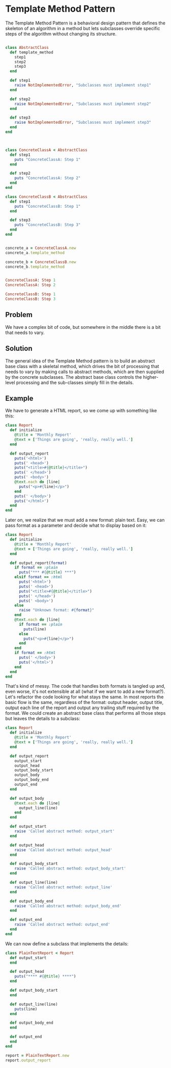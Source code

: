 # Template Method Pattern

The Template Method Pattern is a behavioral design pattern that defines the skeleton of an algorithm in a method but lets subclasses override specific steps of the algorithm without changing its structure.

```ruby

class AbstractClass
  def template_method
    step1
    step2
    step3
  end

  def step1
    raise NotImplementedError, "Subclasses must implement step1"
  end

  def step2
    raise NotImplementedError, "Subclasses must implement step2"
  end

  def step3
    raise NotImplementedError, "Subclasses must implement step3"
  end
end



class ConcreteClassA < AbstractClass
  def step1
    puts "ConcreteClassA: Step 1"
  end

  def step2
    puts "ConcreteClassA: Step 2"
  end
end

class ConcreteClassB < AbstractClass
  def step1
    puts "ConcreteClassB: Step 1"
  end

  def step3
    puts "ConcreteClassB: Step 3"
  end
end


concrete_a = ConcreteClassA.new
concrete_a.template_method

concrete_b = ConcreteClassB.new
concrete_b.template_method


ConcreteClassA: Step 1
ConcreteClassA: Step 2

ConcreteClassB: Step 1
ConcreteClassB: Step 3

```

## Problem
We have a complex bit of code, but somewhere in the middle there is a bit that needs to vary.

## Solution
The general idea of the Template Method pattern is to build an abstract base class with a skeletal method, which drives the bit of processing that needs to vary by making calls to abstract methods, which are then supplied by the concrete subclasses. The abstract base class controls the higher-level processing and the sub-classes simply fill in the details.

## Example

We have to generate a HTML report, so we come up with something like this:

```ruby
class Report
  def initialize
    @title = 'Monthly Report'
    @text = ['Things are going', 'really, really well.']
  end

  def output_report
    puts('<html>')
    puts(' <head>')
    puts("<title>#{@title}</title>")
    puts(' </head>')
    puts(' <body>')
    @text.each do |line|
      puts("<p>#{line}</p>")
    end
    puts(' </body>')
    puts('</html>')
  end
end
```

Later on, we realize that we must add a new format: plain text. Easy, we can pass format as a parameter and decide what to display based on it:

```ruby
class Report
  def initialize
    @title = 'Monthly Report'
    @text = ['Things are going', 'really, really well.']
  end

  def output_report(format)
    if format == :plain
      puts("*** #{@title} ***")
    elsif format == :html
      puts('<html>')
      puts(' <head>')
      puts("<title>#{@title}</title>")
      puts(' </head>')
      puts(' <body>')
    else
      raise "Unknown format: #{format}"
    end
    @text.each do |line|
      if format == :plain
        puts(line)
      else
        puts("<p>#{line}</p>")
      end
    end
    if format == :html
      puts(' </body>')
      puts('</html>')
    end
  end
end
```

That's kind of messy. The code that handles both formats is tangled up and, even worse, it's not extensible at all (what if we want to add a new format?). Let's refactor the code looking for what stays the same. In most reports the basic flow is the same, regardless of the format: output header, output title, output each line of the report and output any trailing stuff required by the format. We could create an abstract base class that performs all those steps but leaves the details to a subclass:

```ruby
class Report
  def initialize
    @title = 'Monthly Report'
    @text = ['Things are going', 'really, really well.']
  end

  def output_report
    output_start
    output_head
    output_body_start
    output_body
    output_body_end
    output_end
  end

  def output_body
    @text.each do |line|
      output_line(line)
    end
  end

  def output_start
    raise 'Called abstract method: output_start'
  end

  def output_head
    raise 'Called abstract method: output_head'
  end

  def output_body_start
    raise 'Called abstract method: output_body_start'
  end

  def output_line(line)
    raise 'Called abstract method: output_line'
  end

  def output_body_end
    raise 'Called abstract method: output_body_end'
  end

  def output_end
    raise 'Called abstract method: output_end'
  end
end
```

We can now define a subclass that implements the details:

```ruby
class PlainTextReport < Report
  def output_start
  end

  def output_head
    puts("**** #{@title} ****")
  end

  def output_body_start
  end

  def output_line(line)
    puts(line)
  end

  def output_body_end
  end

  def output_end
  end
end
```

```ruby
report = PlainTextReport.new
report.output_report
```
